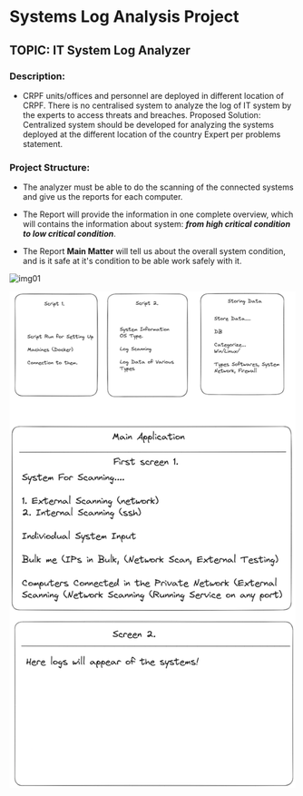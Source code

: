 # Systems Log Analysis Project

## TOPIC: IT System Log Analyzer

### Description:

- CRPF units/offices and personnel are deployed in different location of CRPF. There is no centralised system to analyze the log of IT system by the experts to access threats and breaches. Proposed Solution: Centralized system should be developed for analyzing the systems deployed at the different location of the country Expert per problems statement.

### Project Structure:

- The analyzer must be able to do the scanning of the connected systems and give us the reports for each computer.

- The Report will provide the information in one complete overview, which will contains the information about system: ***from high critical condition to low critical condition***.

- The Report **Main Matter** will tell us about the overall system condition, and is it safe at it's condition to be able work safely with it.

![img01](resources/imgs/img01.png)

![img02](resources/imgs/img02.png)
